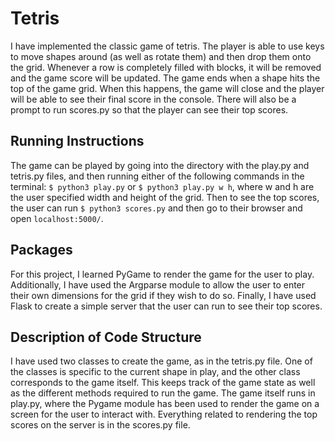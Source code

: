 # Tetris

I have implemented the classic game of tetris. The player is able to use keys to move shapes around (as well as rotate them) and then drop them onto the grid. Whenever a row is completely filled with blocks, it will be removed and the game score will be updated. The game ends when a shape hits the top of the game grid. When this happens, the game will close and the player will be able to see their final score in the console. There will also be a prompt to run scores.py so that the player can see their top scores.

## Running Instructions

The game can be played by going into the directory with the play.py and tetris.py files, and then running either of the following commands in the terminal: `$ python3 play.py` or `$ python3 play.py w h`, where w and h are the user specified width and height of the grid. Then to see the top scores, the user can run `$ python3 scores.py` and then go to their browser and open `localhost:5000/`.

## Packages

For this project, I learned PyGame to render the game for the user to play. Additionally, I have used the Argparse module to allow the user to enter their own dimensions for the grid if they wish to do so. Finally, I have used Flask to create a simple server that the user can run to see their top scores.

## Description of Code Structure

I have used two classes to create the game, as in the tetris.py file. One of the classes is specific to the current shape in play, and the other class corresponds to the game itself. This keeps track of the game state as well as the different methods required to run the game. The game itself runs in play.py, where the Pygame module has been used to render the game on a screen for the user to interact with. Everything related to rendering the top scores on the server is in the scores.py file.
